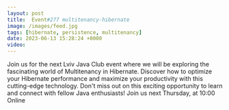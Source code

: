 ```yaml
---
layout: post
title:  Event#277 multitenancy-hibernate
image: /images/feed.jpg
tags: [hibernate, persistence, multitenancy]
date: 2023-06-13 15:28:24 +0000
video: 
---
```


Join us for the next Lviv Java Club event where we will be exploring the fascinating world of Multitenancy in Hibernate. Discover how to optimize your Hibernate performance and maximize your productivity with this cutting-edge technology. Don't miss out on this exciting opportunity to learn and connect with fellow Java enthusiasts!
Join us next Thursday, at 10:00 Online
